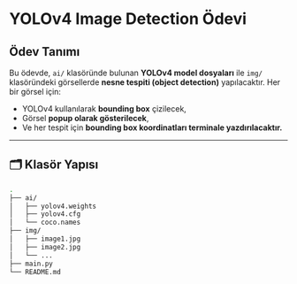 #  YOLOv4 Image Detection Ödevi

##  Ödev Tanımı

Bu ödevde, `ai/` klasöründe bulunan **YOLOv4 model dosyaları** ile `img/` klasöründeki görsellerde **nesne tespiti (object detection)** yapılacaktır. Her bir görsel için:

- YOLOv4 kullanılarak **bounding box** çizilecek,  
- Görsel **popup olarak gösterilecek**,  
- Ve her tespit için **bounding box koordinatları terminale yazdırılacaktır.**

---

## 🗂 Klasör Yapısı

```bash
.
├── ai/
│   ├── yolov4.weights
│   ├── yolov4.cfg
│   └── coco.names
├── img/
│   ├── image1.jpg
│   ├── image2.jpg
│   └── ...
├── main.py
└── README.md
